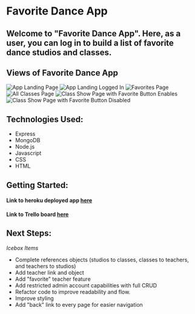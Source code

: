# Favorite Dance App
## Welcome to "Favorite Dance App". Here, as a user, you can log in to build a list of favorite dance studios and classes.

## Views of Favorite Dance App

![App Landing Page](https://i.imgur.com/CBrauvF.png)
![App Landing Logged In](https://i.imgur.com/pkiyLgB.png)
![Favorites Page](https://i.imgur.com/AXCPuGw.png)
![All Classes Page](https://i.imgur.com/DnRw0mv.png)
![Class Show Page with Favorite Button Enables](https://i.imgur.com/kZXdRJH.png)
![Class Show Page with Favorite Button Disabled](https://i.imgur.com/74eweqw.png)

## Technologies Used: 
- Express
- MongoDB
- Node.js
- Javascript
- CSS
- HTML

## Getting Started:
#### Link to heroku deployed app [here](https://favorite-dance-app.herokuapp.com/)
#### Link to Trello board [here](https://trello.com/b/e1IPO4E0/sei-project-2-favorite-dance-app)

## Next Steps: 
*Icebox Items*
- Complete references objects (studios to classes, classes to teachers, and teachers to studios)
- Add teacher link and object
- Add "favorite" teacher feature
- Add restricted admin account capabilities with full CRUD 
- Refactor code to improve readability and flow.
- Improve styling
- Add "back" link  to every page for easier navigation